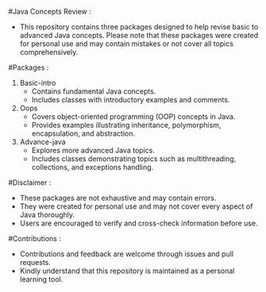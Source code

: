 #Java Concepts Review : 
  - This repository contains three packages designed to help revise basic to advanced Java concepts. Please note that these packages were created for personal use and may contain mistakes or 
    not cover all topics comprehensively.

#Packages : 
  1. Basic-intro
      - Contains fundamental Java concepts.
      - Includes classes with introductory examples and comments. 
  2. Oops
      - Covers object-oriented programming (OOP) concepts in Java.
      - Provides examples illustrating inheritance, polymorphism, encapsulation, and abstraction.
  3. Advance-java
      - Explores more advanced Java topics.
      - Includes classes demonstrating topics such as multithreading, collections, and exceptions handling.
        
#Disclaimer : 
   - These packages are not exhaustive and may contain errors.
   - They were created for personal use and may not cover every aspect of Java thoroughly.
   - Users are encouraged to verify and cross-check information before use.

#Contributions :
   - Contributions and feedback are welcome through issues and pull requests.
   - Kindly understand that this repository is maintained as a personal learning tool.
